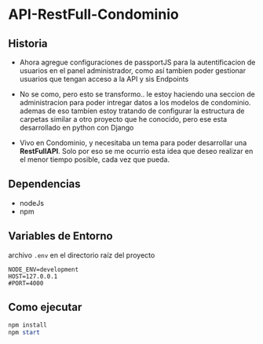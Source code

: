 # API-RestFull-Condominio

## Historia

- Ahora agregue configuraciones de passportJS para la autentificacion de usuarios en el panel administrador, como así tambien poder gestionar usuarios que tengan acceso a la API y sis Endpoints

- No se como, pero esto se transformo.. le estoy haciendo una seccion de administracion para poder intregar datos a los modelos de condominio. ademas de eso tambíen estoy tratando de configurar la estructura de carpetas similar a otro proyecto que he conocido, pero ese esta desarrollado en python con Django

- Vivo en Condominio, y necesitaba un tema para poder desarrollar una __RestFullAPI__. Solo por eso se me ocurrio esta idea que deseo realizar en el menor tiempo posible, cada vez que pueda.

## Dependencias

- nodeJs
- npm

## Variables de Entorno

archivo ```.env``` en el directorio raíz del proyecto

```env
NODE_ENV=development
HOST=127.0.0.1
#PORT=4000
```

## Como ejecutar

```powershell
npm install
npm start
```